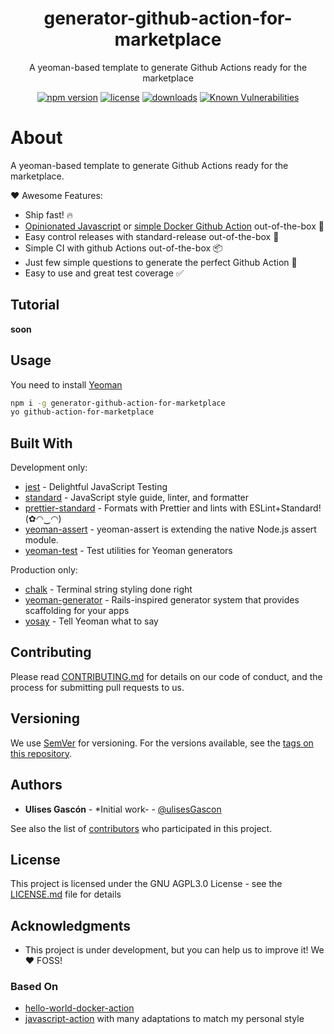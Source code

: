 <p align="center">
<h1 align="center">
  generator-github-action-for-marketplace
</h1>

<p align="center">
  A yeoman-based template to generate Github Actions ready for the marketplace
</p>

<p align="center">
  <a href="https://www.npmjs.org/package/generator-github-action-for-marketplace"><img src="https://badgen.net/npm/v/generator-github-action-for-marketplace" alt="npm version"/></a>
  <a href="https://www.npmjs.org/package/generator-github-action-for-marketplace"><img src="https://badgen.net/npm/license/generator-github-action-for-marketplace" alt="license"/></a>
  <a href="https://www.npmjs.org/package/generator-github-action-for-marketplace"><img src="https://badgen.net/npm/dt/generator-github-action-for-marketplace" alt="downloads"/></a>
  <a href="https://snyk.io/test/github/ulisesgascon/generator-github-action-for-marketplace"><img src="https://snyk.io/test/github/ulisesgascon/generator-github-action-for-marketplace/badge.svg" alt="Known Vulnerabilities"/></a>
</p>

</p>

# About

A yeoman-based template to generate Github Actions ready for the marketplace.

❤️ Awesome Features:

- Ship fast! 🔥
- [Opinionated Javascript](https://github.com/actions/javascript-action) or [simple Docker Github Action](https://github.com/actions/hello-world-docker-action) out-of-the-box 🍺
- Easy control releases with standard-release out-of-the-box 🎉
- Simple CI with github Actions out-of-the-box 📦
- Just few simple questions to generate the perfect Github Action 💪
- Easy to use and great test coverage ✅

## Tutorial

**soon**

## Usage

You need to install [Yeoman](https://www.npmjs.com/package/yo)

```bash
npm i -g generator-github-action-for-marketplace
yo github-action-for-marketplace
```

## Built With

Development only:

- [jest](https://www.npmjs.com/package/jest) - Delightful JavaScript Testing
- [standard](https://www.npmjs.com/package/standard) - JavaScript style guide, linter, and formatter
- [prettier-standard](https://www.npmjs.com/package/prettier-standard) - Formats with Prettier and lints with ESLint+Standard! (✿◠‿◠)
- [yeoman-assert](https://www.npmjs.com/package/yeoman-assert) - yeoman-assert is extending the native Node.js assert module.
- [yeoman-test](https://www.npmjs.com/package/yeoman-test) - Test utilities for Yeoman generators

Production only:

- [chalk](https://www.npmjs.com/package/chalk) - Terminal string styling done right
- [yeoman-generator](https://www.npmjs.com/package/yeoman-generator) - Rails-inspired generator system that provides scaffolding for your apps
- [yosay](https://www.npmjs.com/package/yosay) - Tell Yeoman what to say

## Contributing

Please read [CONTRIBUTING.md](https://github.com/UlisesGascon/.github/blob/main/contributing.md) for details on our code of conduct, and the process for submitting pull requests to us.

## Versioning

We use [SemVer](http://semver.org/) for versioning. For the versions available, see the [tags on this repository](https://github.com/ulisesGascon/generator-github-action-for-marketplace/tags).

## Authors

- **Ulises Gascón** - \*Initial work- - [@ulisesGascon](https://github.com/ulisesGascon)

See also the list of [contributors](https://github.com/ulisesGascon/generator-github-action-for-marketplace/contributors) who participated in this project.

## License

This project is licensed under the GNU AGPL3.0 License - see the [LICENSE.md](LICENSE.md) file for details

## Acknowledgments

- This project is under development, but you can help us to improve it! We :heart: FOSS!

### Based On

- [hello-world-docker-action](https://github.com/actions/hello-world-docker-action)
- [javascript-action](https://github.com/actions/javascript-action) with many adaptations to match my personal style
